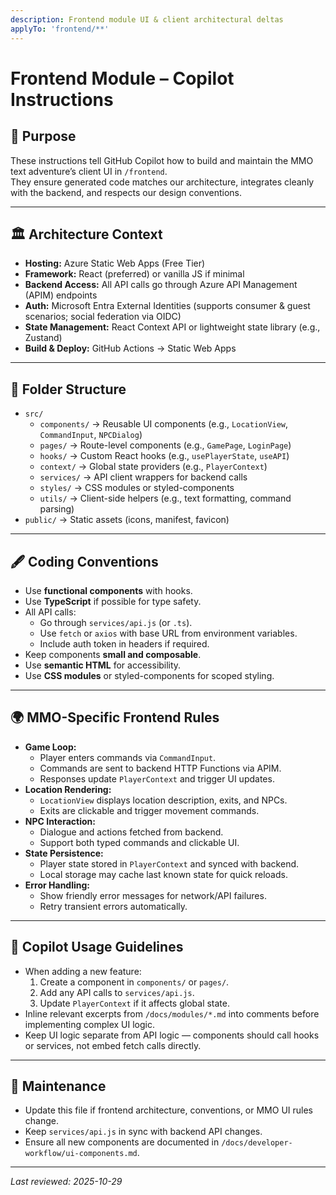 ```yaml
---
description: Frontend module UI & client architectural deltas
applyTo: 'frontend/**'
---
```


# Frontend Module – Copilot Instructions

## 📜 Purpose

These instructions tell GitHub Copilot how to build and maintain the MMO text adventure’s client UI in `/frontend`.  
They ensure generated code matches our architecture, integrates cleanly with the backend, and respects our design conventions.

---

## 🏛 Architecture Context

-   **Hosting:** Azure Static Web Apps (Free Tier)
-   **Framework:** React (preferred) or vanilla JS if minimal
-   **Backend Access:** All API calls go through Azure API Management (APIM) endpoints
-   **Auth:** Microsoft Entra External Identities (supports consumer & guest scenarios; social federation via OIDC)
-   **State Management:** React Context API or lightweight state library (e.g., Zustand)
-   **Build & Deploy:** GitHub Actions → Static Web Apps

---

## 🧩 Folder Structure

-   `src/`
    -   `components/` → Reusable UI components (e.g., `LocationView`, `CommandInput`, `NPCDialog`)
    -   `pages/` → Route-level components (e.g., `GamePage`, `LoginPage`)
    -   `hooks/` → Custom React hooks (e.g., `usePlayerState`, `useAPI`)
    -   `context/` → Global state providers (e.g., `PlayerContext`)
    -   `services/` → API client wrappers for backend calls
    -   `styles/` → CSS modules or styled-components
    -   `utils/` → Client-side helpers (e.g., text formatting, command parsing)
-   `public/` → Static assets (icons, manifest, favicon)

---

## 🖋 Coding Conventions

-   Use **functional components** with hooks.
-   Use **TypeScript** if possible for type safety.
-   All API calls:
    -   Go through `services/api.js` (or `.ts`).
    -   Use `fetch` or `axios` with base URL from environment variables.
    -   Include auth token in headers if required.
-   Keep components **small and composable**.
-   Use **semantic HTML** for accessibility.
-   Use **CSS modules** or styled-components for scoped styling.

---

## 🌍 MMO-Specific Frontend Rules

-   **Game Loop:**
    -   Player enters commands via `CommandInput`.
    -   Commands are sent to backend HTTP Functions via APIM.
    -   Responses update `PlayerContext` and trigger UI updates.
-   **Location Rendering:**
    -   `LocationView` displays location description, exits, and NPCs.
    -   Exits are clickable and trigger movement commands.
-   **NPC Interaction:**
    -   Dialogue and actions fetched from backend.
    -   Support both typed commands and clickable UI.
-   **State Persistence:**
    -   Player state stored in `PlayerContext` and synced with backend.
    -   Local storage may cache last known state for quick reloads.
-   **Error Handling:**
    -   Show friendly error messages for network/API failures.
    -   Retry transient errors automatically.

---

## 🧠 Copilot Usage Guidelines

-   When adding a new feature:
    1. Create a component in `components/` or `pages/`.
    2. Add any API calls to `services/api.js`.
    3. Update `PlayerContext` if it affects global state.
-   Inline relevant excerpts from `/docs/modules/*.md` into comments before implementing complex UI logic.
-   Keep UI logic separate from API logic — components should call hooks or services, not embed fetch calls directly.

---

## 🔄 Maintenance

-   Update this file if frontend architecture, conventions, or MMO UI rules change.
-   Keep `services/api.js` in sync with backend API changes.
-   Ensure all new components are documented in `/docs/developer-workflow/ui-components.md`.

---

_Last reviewed: 2025-10-29_
